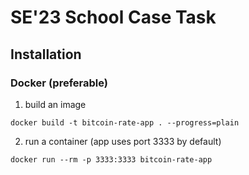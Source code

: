 # SE'23 School Case Task

## Installation
### Docker (preferable)
1. build an image
```
docker build -t bitcoin-rate-app . --progress=plain
```

2. run a container (app uses port 3333 by default)
```
docker run --rm -p 3333:3333 bitcoin-rate-app
```
